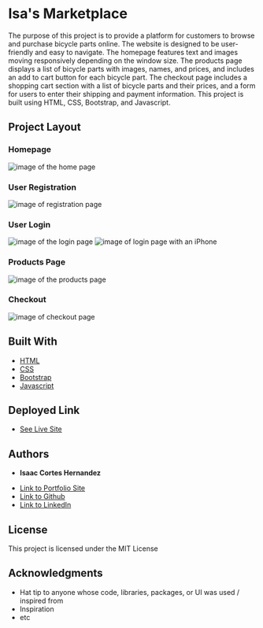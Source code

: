 # Isa's Marketplace

The purpose of this project is to provide a platform for customers to browse and purchase bicycle parts online. The website is designed to be user-friendly and easy to navigate. The homepage features text and images moving responsively depending on the window size. The products page displays a list of bicycle parts with images, names, and prices, and includes an add to cart button for each bicycle part. The checkout page includes a shopping cart section with a list of bicycle parts and their prices, and a form for users to enter their shipping and payment information. This project is built using HTML, CSS, Bootstrap, and Javascript.
## Project Layout
### Homepage
![image of the home page](images/readme/index.png)

### User Registration
![image of registration page](images/readme/registration.png)

### User Login
![image of the login page](images/readme/login.png)
![image of login page with an iPhone](images/readme/login(iPhone%2012%20Pro).png)

### Products Page
![image of the products page](images/readme/products.png)

### Checkout

![image of checkout page](images/readme/checkout.png)


## Built With

* [HTML](https://developer.mozilla.org/en-US/docs/Web/HTML)
* [CSS](https://developer.mozilla.org/en-US/docs/Web/CSS)
* [Bootstrap](https://getbootstrap.com/docs/5.3/getting-started/introduction/)
* [Javascript](https://developer.mozilla.org/en-US/docs/Web/JavaScript)

## Deployed Link

* [See Live Site](https://isas-marketplace.vercel.app/)


## Authors

* **Isaac Cortes Hernandez** 

- [Link to Portfolio Site](https://portfolio.isaaccortes.com)
- [Link to Github](https://github.com/icortes)
- [Link to LinkedIn](https://www.linkedin.com/cortes-isaac)

## License

This project is licensed under the MIT License 

## Acknowledgments

* Hat tip to anyone whose code, libraries, packages, or UI was used  / inspired from
* Inspiration
* etc